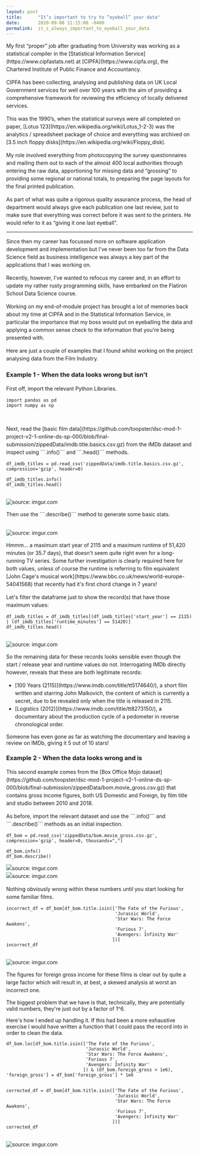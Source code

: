 ```yaml
---
layout: post
title:      "It’s important to try to “eyeball” your data"
date:       2020-09-08 11:15:08 -0400
permalink:  it_s_always_important_to_eyeball_your_data
---
```



<p style="line-height: 150%;">
My first “proper” job after graduating from University was working as a statistical compiler in the [Statistical Information Service](https://www.cipfastats.net) at [CIPFA](https://www.cipfa.org), the Chartered Institute of Public Finance and Accountancy.
</p>

<p style="line-height: 150%;">
CIPFA has been collecting, analysing and publishing data on UK Local Government services for well over 100 years with the aim of providing a comprehensive framework for reviewing the efficiency of locally delivered services.
</p>

<p style="line-height: 150%;">
This was the 1990’s, when the statistical surveys were all completed on paper, [Lotus 123](https://en.wikipedia.org/wiki/Lotus_1-2-3) was the analytics / spreadsheet package of choice and everything was archived on [3.5 inch floppy disks](https://en.wikipedia.org/wiki/Floppy_disk).
</p>

<p style="line-height: 150%;">
My role involved everything from photocopying the survey questionnaires and mailing them out to each of the almost 400 local authorities through entering the raw data, apportioning for missing data and “grossing” to providing some regional or national totals, to preparing the page layouts for the final printed publication.
</p>

<p style="line-height: 150%;">
As part of what was quite a rigorous quality assurance process, the head of department would always give each publication one last review, just to make sure that everything was correct before it was sent to the printers.  He would refer to it as “giving it one last eyeball”.
</p>

<hr size="1" />

<p style="line-height: 150%;">
Since then my career has focussed more on software application development and implementation but I’ve never been too far from the Data Science field as business intelligence was always a key part of the applications that I was working on.
</p>

<p style="line-height: 150%;">
Recently, however, I’ve wanted to refocus my career and, in an effort to update my rather rusty programming skills, have embarked on the Flatiron School Data Science course.
</p>

<p style="line-height: 150%;">
Working on my end-of-module project has brought a lot of memories back about my time at CIPFA and in the Statistical Information Service, in particular the importance that my boss would put on eyeballing the data and applying a common sense check to the information that you're being presented with.
</p>

<p style="line-height: 150%;">
Here are just a couple of examples that I found whilst working on the project analysing data from the Film Industry.
</p>

### Example 1 - When the data looks wrong but isn't

<p style="line-height: 150%;">First off, import the relevant Python Libraries.</p>

```
import pandas as pd
import numpy as np
```
<br/>
<p style="line-height: 150%;">
Next, read the [basic film data](https://github.com/toopster/dsc-mod-1-project-v2-1-online-ds-sp-000/blob/final-submission/zippedData/imdb.title.basics.csv.gz) from the IMDb dataset and inspect using ```.info()``` and ```.head()``` methods.
</p>

```
df_imdb_titles = pd.read_csv('zippedData/imdb.title.basics.csv.gz', compression='gzip', header=0)

df_imdb_titles.info()
df_imdb_titles.head()
```

<br/>
<img src="https://i.imgur.com/2WQ3Ml8.png?1" title="source: imgur.com" />

<p style="line-height: 150%;">
Then use the ```.describe()``` method to generate some basic stats.
</p>

<br/>
<img src="https://i.imgur.com/vi5oacK.png" title="source: imgur.com" />

<p style="line-height: 150%;">
Hmmm... a maximum start year of 2115 and a maximum runtime of 51,420 minutes (or 35.7 days), that doesn't seem quite right even for a long-running TV series.  Some further investigation is clearly required here for both values, unless of course the runtime is referring to film equivalent [John Cage's musical work](https://www.bbc.co.uk/news/world-europe-54041568) that recently had it's first chord change in 7 years! 
</p>

<p style="line-height: 150%;">
Let's filter the dataframe just to show the record(s) that have those maximum values:
</p>

```
df_imdb_titles = df_imdb_titles[(df_imdb_titles['start_year'] == 2115) | (df_imdb_titles['runtime_minutes'] == 51420)]
df_imdb_titles.head()
```

<br/>
<img src="https://i.imgur.com/xO1rhmT.png" title="source: imgur.com" />

<p style="line-height: 150%;">
So the remaining data for these records looks sensible even though the start / release year and runtime values do not.  Interrogating IMDb directly however, reveals that these are both legitimate records:

<ul style="line-height: 150%;">
<li>[100 Years (2115)](https://www.imdb.com/title/tt5174640/), a short film written and starring John Malkovich, the content of which is currently a secret, due to be revealed only when the title is released in 2115.</li>
<li>[Logistics (2012)](https://www.imdb.com/title/tt8273150/), a documentary about the production cycle of a pedometer in reverse chronological order. </li>
</ul>

Someone has even gone as far as watching the documentary and leaving a review on IMDb, giving it 5 out of 10 stars!
</p>

### Example 2 - When the data looks wrong and is

<p style="line-height: 150%;">
This second example comes from the [Box Office Mojo dataset](https://github.com/toopster/dsc-mod-1-project-v2-1-online-ds-sp-000/blob/final-submission/zippedData/bom.movie_gross.csv.gz) that contains gross income figures, both US Domestic and Foreign, by film title and studio between 2010 and 2018.
</p>

<p style="line-height: 150%;">
As before, import the relevant dataset and use the ```.info()``` and ```.describe()``` methods as an initial inspection.
</p>

```
df_bom = pd.read_csv('zippedData/bom.movie_gross.csv.gz', compression='gzip', header=0, thousands=",")

df_bom.info()
df_bom.describe()
```

<p style="line-height: 150%;">
<img src="https://i.imgur.com/zFigqaC.png" title="source: imgur.com" />
<br/>
<img src="https://i.imgur.com/FFC2I9x.png" title="source: imgur.com" />
</p>

<p style="line-height: 150%;">
Nothing obviously wrong within these numbers until you start looking for some familiar films.
</p>

```
incorrect_df = df_bom[df_bom.title.isin(['The Fate of the Furious', 
                                         'Jurassic World',
                                         'Star Wars: The Force Awakens',
                                         'Furious 7',
                                         'Avengers: Infinity War'
                                        ])] 
incorrect_df
```
<br/>
<img src="https://i.imgur.com/KFbhOAB.png" title="source: imgur.com" />

<p style="line-height: 150%;">
The figures for foreign gross income for these films is clear out by quite a large factor which will result in, at best, a skewed analysis at worst an incorrect one.  

The biggest problem that we have is that, technically, they are potentially valid numbers, they're just out by a factor of 1^6.

Here's how I ended up handling it.  If this had been a more exhaustive exercise I would have written a function that I could pass the record into in order to clean the data.
</p>

```
df_bom.loc[df_bom.title.isin(['The Fate of the Furious',
                              'Jurassic World',
                              'Star Wars: The Force Awakens',
                              'Furious 7',
                              'Avengers: Infinity War'
                             ]) & (df_bom.foreign_gross < 1e6), 'foreign_gross'] = df_bom['foreign_gross'] * 1e6


corrected_df = df_bom[df_bom.title.isin(['The Fate of the Furious', 
                                         'Jurassic World',
                                         'Star Wars: The Force Awakens',
                                         'Furious 7',
                                         'Avengers: Infinity War'
                                        ])] 
corrected_df
```

<br/>
<img src="https://i.imgur.com/3TFscm3.png" title="source: imgur.com" />

